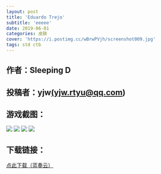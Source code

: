 ```yaml
---
layout: post
title: 'Eduardo Trejo'
subtitle: 'eeeee'
date: 2019-06-01
categories: 皮肤
cover: 'https://i.postimg.cc/wBrwPVjh/screenshot009.jpg'
tags: std ctb
---
```


## 作者：Sleeping D

## 投稿者：yjw<a href="mailto:yjw.rtyu@qq.com">(yjw.rtyu@qq.com)</a>
 
## 游戏截图：

<img src="https://i.postimg.cc/2yh9nZmn/screenshot005.jpg">

<img src="https://i.postimg.cc/QdXYWCzW/screenshot006.jpg">

<img src="https://i.postimg.cc/HkBZ0HGv/screenshot007.jpg">

<img src="https://i.postimg.cc/wBrwPVjh/screenshot009.jpg">


## 下载链接：

[点此下载（蓝奏云）](https://www.lanzous.com/i4ecz4j)
